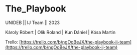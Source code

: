 # The_Playbook
UNIDEB || IJ Team || 2023


Károly Róbert | Olik Roland | Kun Dániel | Kósa Martin

Trello: [https://trello.com/b/ngOoBeJX/the-playbook-ij-team](https://trello.com/b/ngOoBeJX/the-playbook-ij-team)
